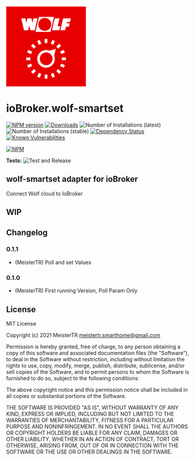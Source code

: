 ![Logo](admin/wolf-smartset.png)
# ioBroker.wolf-smartset

[![NPM version](http://img.shields.io/npm/v/iobroker.wolf-smartset.svg)](https://www.npmjs.com/package/iobroker.wolf-smartset)
[![Downloads](https://img.shields.io/npm/dm/iobroker.wolf-smartset.svg)](https://www.npmjs.com/package/iobroker.wolf-smartset)
![Number of Installations (latest)](http://iobroker.live/badges/wolf-smartset-installed.svg)
![Number of Installations (stable)](http://iobroker.live/badges/wolf-smartset-stable.svg)
[![Dependency Status](https://img.shields.io/david/MeisterTR/iobroker.wolf-smartset.svg)](https://david-dm.org/iobroker-community-adapters/iobroker.wolf-smartset)
[![Known Vulnerabilities](https://snyk.io/test/github/MeisterTR/ioBroker.wolf-smartset/badge.svg)](https://snyk.io/test/github/iobroker-community-adapters/ioBroker.wolf-smartset)

[![NPM](https://nodei.co/npm/iobroker.wolf-smartset.png?downloads=true)](https://nodei.co/npm/iobroker.wolf-smartset/)

**Tests:** ![Test and Release](https://github.com/iobroker-community-adapters/ioBroker.wolf-smartset/workflows/Test%20and%20Release/badge.svg)

## wolf-smartset adapter for ioBroker

Connect Wolf cloud to IoBroker

## WIP

## Changelog
### 0.1.1
* (MeisterTR) Poll and set Values

### 0.1.0
* (MeisterTR) First running Version, Poll Param Only

## License
MIT License

Copyright (c) 2021 MeisterTR <meistertr.smarthome@gmail.com>

Permission is hereby granted, free of charge, to any person obtaining a copy
of this software and associated documentation files (the "Software"), to deal
in the Software without restriction, including without limitation the rights
to use, copy, modify, merge, publish, distribute, sublicense, and/or sell
copies of the Software, and to permit persons to whom the Software is
furnished to do so, subject to the following conditions:

The above copyright notice and this permission notice shall be included in all
copies or substantial portions of the Software.

THE SOFTWARE IS PROVIDED "AS IS", WITHOUT WARRANTY OF ANY KIND, EXPRESS OR
IMPLIED, INCLUDING BUT NOT LIMITED TO THE WARRANTIES OF MERCHANTABILITY,
FITNESS FOR A PARTICULAR PURPOSE AND NONINFRINGEMENT. IN NO EVENT SHALL THE
AUTHORS OR COPYRIGHT HOLDERS BE LIABLE FOR ANY CLAIM, DAMAGES OR OTHER
LIABILITY, WHETHER IN AN ACTION OF CONTRACT, TORT OR OTHERWISE, ARISING FROM,
OUT OF OR IN CONNECTION WITH THE SOFTWARE OR THE USE OR OTHER DEALINGS IN THE
SOFTWARE.